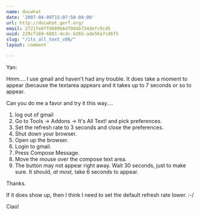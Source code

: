 ```yaml
---
name: docwhat
date: '2007-04-09T15:07:50-04:00'
url: http://docwhat.gerf.org/
email: 2721fe8ffd609b6df0d4b734defc9cd5
uuid: 229cf169-6881-4cdc-b265-ade56a7cd6f5
slug: "/its_all_text_v06/"
layout: comment

---
```


Yan:

Hmm....  I use gmail and haven't had any trouble.  It does take a moment to appear (because the textarea appears and it takes up to 7 seconds or so to appear.

Can you do me a favor and try it this way....
<ol>
<li> log out of gmail </li>
<li> Go to Tools -&gt; Addons -&gt; It's All Text! and pick preferences. </li>
<li> Set the refresh rate to 3 seconds and close the preferences. </li>
<li> Shut down your browser. </li>
<li> Open up the browser. </li>
<li> Login to gmail. </li>
<li> Press Compose Message. </li>
<li> Move the mouse over the compose text area. </li>
<li> The button may not appear right away. Wait 30 seconds, just to make sure. It should, <em>at most,</em> take 6 seconds to appear. </li>
</ol>

Thanks.

If it does show up, then I think I need to set the default refresh rate lower. :-/

Ciao!
